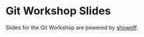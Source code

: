 # Git Workshop Slides

Slides for the Git Workshop are powered by 
[showoff](https://github.com/puppetlabs/showoff).


<!-- vim: set nofen sw=4 st=4 et: -->
